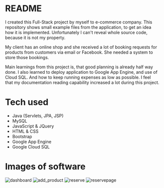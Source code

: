 # README
I created this Full-Stack project by myself to e-commerce company.
This repository shows small example files from the application, to get an idea how it is implemented. Unfortunately I can't reveal whole source code, because it is not my property.

My client has an online shop and she received a lot of booking requests for products from customers via email or Facebook. She needed a system to store those bookings.

Main learnings from this project is, that good planning is already half way done. I also learned to deploy application to Google App Engine, and use of Cloud SQL. And how to keep running expenses as low as possible. I feel that my documentation reading capability increased a lot during this project.

# Tech used
- Java (Servlets, JPA, JSP)
- MySQL
- JavaScript & JQuery
- HTML & CSS
- Bootstrap
- Google App Engine
- Google Cloud SQL



# Images of software
![dashboard](https://user-images.githubusercontent.com/73467682/148521109-70eb4e15-d8b4-462c-a0b2-6b4e572e539f.PNG)
![add_product](https://user-images.githubusercontent.com/73467682/148521104-d7568689-0104-499b-96a5-ed9eb7410d88.PNG)
![reserve](https://user-images.githubusercontent.com/73467682/148521110-ff1a626b-13cd-4103-ab71-df368832f400.PNG)
![reservepage](https://user-images.githubusercontent.com/73467682/148521111-ddb0ddd1-25e0-4d5d-ac8c-1ba1233d97f7.PNG)
